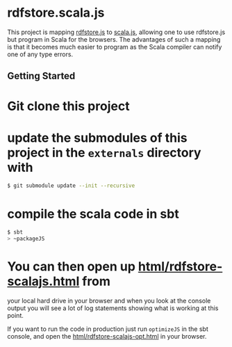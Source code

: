 rdfstore.scala.js
=================

This project is mapping [rdfstore.js](https://github.com/antoniogarrote/rdfstore-js) to [scala.js](http://www.scala-js.org/), allowing one to use rdfstore.js but program in Scala for the browsers. The advantages of such a mapping is that it becomes much easier to program as the Scala compiler can notify one of any type errors.

## Getting Started

 # Git clone this project
 # update the submodules of this project in the `externals` directory with
```bash
$ git submodule update --init --recursive
```
 # compile the scala code in sbt
```bash
$ sbt
> ~packageJS
```
 # You can then open up [html/rdfstore-scalajs.html](html/rdfstore-scalajs.html) from
your local hard drive in your browser and when you look at the console output you will see
a lot of log statements showing what is working at this point.

If you want to run the code in production just run `optimizeJS` in the sbt console, and open the
[html/rdfstore-scalajs-opt.html](html/rdfstore-scalajs-opt.html) in your browser.

